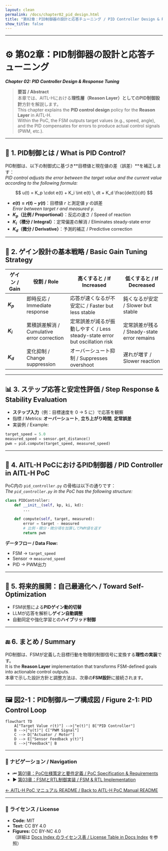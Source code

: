 ```yaml
---
layout: clean
permalink: /docs/chapter02_pid_design.html
title: "第02章：PID制御器の設計と応答チューニング / PID Controller Design & Response Tuning"
show_title: false
---
```


---

# ⚙️ **第02章：PID制御器の設計と応答チューニング**  
_**Chapter 02: PID Controller Design & Response Tuning**_

> **要旨 / Abstract**  
> 本章では、AITL-Hにおける**理性層（Reason Layer）**としての**PID制御設計**方針を解説します。  
> This chapter explains the **PID control design** policy for the **Reason Layer** in AITL-H.  
> Within the PoC, the FSM outputs target values (e.g., speed, angle), and the PID compensates for errors to produce actual control signals (PWM, etc.).

---

## 📐 **1. PID制御とは / What is PID Control?**

PID制御は、以下の制御式に基づき**目標値と現在値の差（誤差）**を補正します：  
_PID control adjusts the error between the target value and the current value according to the following formula:_

$$
u(t) = K_p \cdot e(t) + K_i \int e(t) \, dt + K_d \frac{de(t)}{dt}
$$

- **$e(t) = r(t) - y(t)$**：目標値 $r$ と測定値 $y$ の誤差  
  _Error between target $r$ and measured $y$._
- **$K_p$（比例 / Proportional）**：反応の速さ / Speed of reaction  
- **$K_i$（積分 / Integral）**：定常偏差の解消 / Eliminates steady-state error  
- **$K_d$（微分 / Derivative）**：予測的補正 / Predictive correction

---

## 🧮 **2. ゲイン設計の基本戦略 / Basic Gain Tuning Strategy**

| ゲイン / Gain | 役割 / Role | 高くすると / If Increased | 低くすると / If Decreased |
|--------|------|-------------|-------------|
| **$K_p$** | 即時反応 / Immediate response | 応答が速くなるが不安定に / Faster but less stable | 鈍くなるが安定 / Slower but stable |
| **$K_i$** | 累積誤差解消 / Cumulative error correction | 定常誤差が減るが振動しやすく / Less steady-state error but oscillation risk | 定常誤差が残る / Steady-state error remains |
| **$K_d$** | 変化抑制 / Change suppression | オーバーシュート抑制 / Suppresses overshoot | 遅れが増す / Slower reaction |

---

## 📊 **3. ステップ応答と安定性評価 / Step Response & Stability Evaluation**

- **ステップ入力**（例：目標速度を 0 → 5 に）で応答を観察  
- 指標 / Metrics: **オーバーシュート**, **立ち上がり時間**, **定常誤差**  
- 実装例 / Example:

```python
target_speed = 5.0
measured_speed = sensor.get_distance()
pwm = pid.compute(target_speed, measured_speed)
```

---

## 🧩 **4. AITL-H PoCにおけるPID制御器 / PID Controller in AITL-H PoC**

PoC内の `pid_controller.py` の骨格は以下の通りです：  
_The `pid_controller.py` in the PoC has the following structure:_

```python
class PIDController:
    def __init__(self, kp, ki, kd):
        ...

    def compute(self, target, measured):
        error = target - measured
        # 比例・積分・微分項を加算してPWM値を返す
        return pwm
```

**データフロー / Data Flow:**  
- FSM → `target_speed`  
- Sensor → `measured_speed`  
- PID → PWM出力

---

## 🔄 **5. 将来的展開：自己最適化へ / Toward Self-Optimization**

- FSM状態による**PIDゲイン動的切替**  
- LLMが応答を解析し**ゲイン自動調整**  
- 自動同定や強化学習との**ハイブリッド制御**

---

## 🔚 **6. まとめ / Summary**

PID制御は、FSMが定義した目標行動を物理的制御信号に変換する**理性の実装**です。  
It is the **Reason Layer** implementation that transforms FSM-defined goals into actionable control outputs.  
本章で示した設計方針と調整方法は、次章の**FSM設計**に接続されます。

---

## 🖼 **図2-1：PID制御ループ構成図 / Figure 2-1: PID Control Loop**

```mermaid
flowchart TD
    A["Target Value r(t)"] -->|"e(t)"| B["PID Controller"]
    B -->|"u(t)"| C["PWM Signal"]
    C --> D["Actuator / Motor"]
    D --> E["Sensor Feedback y(t)"]
    E -->|"Feedback"| B
```

---

### 🔗 **ナビゲーション / Navigation**
- ⏮ [第01章：PoC仕様策定と要件定義 / PoC Specification & Requirements](https://samizo-aitl.github.io/AITL-H/docs/chapter01_aitl_architecture.html)  
- ▶️ [第03章：FSMとRTL制御実装 / FSM & RTL Implementation](https://samizo-aitl.github.io/AITL-H/docs/chapter03_fsm_design.html)  

[← AITL-H PoC マニュアル README / Back to AITL-H PoC Manual README](https://samizo-aitl.github.io/AITL-H/docs/)

---

### 📝 **ライセンス / License**
- **Code:** MIT  
- **Text:** CC BY 4.0  
- **Figures:** CC BY-NC 4.0  
（詳細は [Docs Index のライセンス表 / License Table in Docs Index](https://samizo-aitl.github.io/AITL-H/docs/#-ライセンス--license) を参照）
